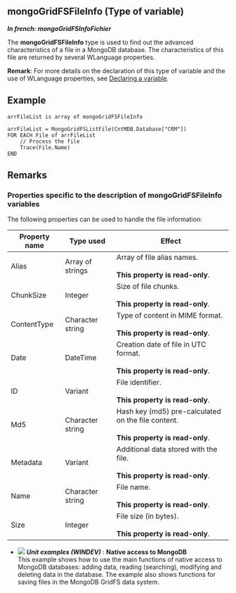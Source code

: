 
## mongoGridFSFileInfo (Type of variable)

***In french: mongoGridFSInfoFichier***
				



<a name="XUse"></a>
<a name="Use"></a>
<a name="description"></a>
The **mongoGridFSFileInfo** type is used to find out the advanced characteristics of a file in a MongoDB database. The characteristics of this file are returned by several WLanguage properties. 

**Remark**: For more details on the declaration of this type of variable and the use of WLanguage properties, see [Declaring a variable](../Motscles/1514032.md).


<a name="Example1"></a>
<a name="sample_code"></a>

## Example


```wl
arrFileList is array of mongoGridFSFileInfo

arrFileList = MongoGridFSListFile(CntMDB.Database["CRM"])
FOR EACH File of arrFileList
	// Process the file
	Trace(File.Name)
END
```

<a name="NOTE0"></a>

## Remarks
<a name="NOTE0_1"></a>


### Properties specific to the description of mongoGridFSFileInfo variables
<a name="properties_specific_the_description_mongogridfsfileinfo_variables_ELTPARAGRAPHE000039"></a>

The following properties can be used to handle the file information:

| Property name | Type used | Effect |
| --- | --- | --- |
| Alias | Array of strings | Array of file alias names.<br><br>**This property is read-only**. |
| ChunkSize | Integer | Size of file chunks.<br><br>**This property is read-only**. |
| ContentType | Character string | Type of content in MIME format.<br><br>**This property is read-only**. |
| Date | DateTime | Creation date of file in UTC format.<br><br>**This property is read-only**. |
| ID | Variant | File identifier.<br><br>**This property is read-only**. |
| Md5 | Character string | Hash key (md5) pre-calculated on the file content.<br><br>**This property is read-only**. |
| Metadata | Variant | Additional data stored with the file.<br><br>**This property is read-only**. |
| Name | Character string | File name.<br><br>**This property is read-only**. |
| Size | Integer | File size (in bytes).<br><br>**This property is read-only**. |




- ![](https://doc.pcsoft.fr/en-US/images/image.awp?langid=3&name=NativeaccesstoMongoDB.gif) ***Unit examples (WINDEV)*** : **Native access to MongoDB** <br>This example shows how to use the main functions of native access to MongoDB databases: adding data, reading (searching), modifying and deleting data in the database. The example also shows functions for saving files in the MongoDB GridFS data system.



